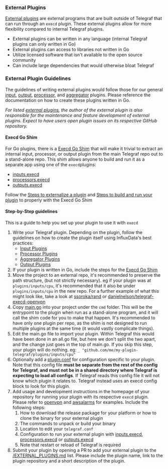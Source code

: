 ### External Plugins

[External plugins](/EXTERNAL_PLUGINS.md) are external programs that are built outside 
of Telegraf that can run through an `execd` plugin. These external plugins allow for 
more flexibility compared to internal Telegraf plugins.  

- External plugins can be written in any language (internal Telegraf plugins can only written in Go)
- External plugins can access to libraries not written in Go
- Utilize licensed software that isn't available to the open source community
- Can include large dependencies that would otherwise bloat Telegraf

### External Plugin Guidelines
The guidelines of writing external plugins would follow those for our general [input](/docs/INPUTS.md),
[output](/docs/OUTPUTS.md), [processor](/docs/PROCESSORS.md), and [aggregator](/docs/AGGREGATORS.md) plugins.
Please reference the documentation on how to create these plugins written in Go.

_For listed [external plugins](/EXTERNAL_PLUGINS.md), the author of the external plugin is also responsible for the maintenance
and feature development of external plugins. Expect to have users open plugin issues on its respective GitHub repository._

#### Execd Go Shim
For Go plugins, there is a [Execd Go Shim](/plugins/common/shim/) that will make it trivial to extract an internal input, processor, or output plugin from the main Telegraf repo out to a stand-alone repo. This shim allows anyone to build and run it as a separate app using one of the `execd`plugins:
- [inputs.execd](/plugins/inputs/execd)
- [processors.execd](/plugins/processors/execd)
- [outputs.execd](/plugins/outputs/execd)

Follow the [Steps to externalize a plugin](/plugins/common/shim#steps-to-externalize-a-plugin) and [Steps to build and run your plugin](/plugins/common/shim#steps-to-build-and-run-your-plugin) to properly with the Execd Go Shim

#### Step-by-Step guidelines
This is a guide to help you set up your plugin to use it with `execd`
1. Write your Telegraf plugin.  Depending on the plugin, follow the guidelines on how to create the plugin itself using InfluxData's best practices:
   - [Input Plugins](/docs/INPUTS.md)
   - [Processor Plugins](/docs/PROCESSORS.md)
   - [Aggregator Plugins](/docs/AGGREGATORS.md)
   - [Output Plugins](/docs/OUTPUTS.md)
2. If your plugin is written in Go, include the steps for the [Execd Go Shim](/plugins/common/shim#steps-to-build-and-run-your-plugin)
  1. Move the project to an external repo, it's recommended to preserve the path
  structure, (but not strictly necessary). eg if your plugin was at
  `plugins/inputs/cpu`, it's recommended that it also be under `plugins/inputs/cpu`
  in the new repo. For a further example of what this might look like, take a
  look at [ssoroka/rand](https://github.com/ssoroka/rand) or
  [danielnelson/telegraf-execd-openvpn](https://github.com/danielnelson//telegraf-execd-openvpn)
  1. Copy [main.go](/plugins/common/shim/example/cmd/main.go) into your project under the `cmd` folder.
  This will be the entrypoint to the plugin when run as a stand-alone program, and
  it will call the shim code for you to make that happen. It's recommended to
  have only one plugin per repo, as the shim is not designed to run multiple
  plugins at the same time (it would vastly complicate things).
  1. Edit the main.go file to import your plugin. Within Telegraf this would have
  been done in an all.go file, but here we don't split the two apart, and the change
  just goes in the top of main.go. If you skip this step, your plugin will do nothing.
  eg: `_ "github.com/me/my-plugin-telegraf/plugins/inputs/cpu"`
  1. Optionally add a [plugin.conf](./example/cmd/plugin.conf) for configuration
  specific to your plugin. Note that this config file **must be separate from the
  rest of the config for Telegraf, and must not be in a shared directory where
  Telegraf is expecting to load all configs**. If Telegraf reads this config file
  it will not know which plugin it relates to. Telegraf instead uses an execd config
  block to look for this plugin. 
  1. Add usage and development instructions in the homepage of your repository for running 
  your plugin with its respective `execd` plugin. Please refer to 
  [openvpn](/danielnelson/telegraf-execd-openvpn#usage) and [awsalarms](/vipinvkmenon/awsalarms#installation) 
  for examples. Include the following steps:
     1. How to download the release package for your platform or how to clone the binary for your external plugin
     1. The commands to unpack or build your binary
     1. Location to edit your `telegraf.conf`
     1. Configuration to run your external plugin with [inputs.execd](/plugins/inputs/execd), 
     [processors.execd](/plugins/processors/execd) or [outputs.execd](/plugins/outputs/execd)
     1. Note that restart or reload of Telegraf is required
  1. Submit your plugin by opening a PR to add your external plugin to the [/EXTERNAL_PLUGINS.md](/EXTERNAL_PLUGINS.md) 
  list. Please include the plugin name, link to the plugin repository and a short description of the plugin. 
